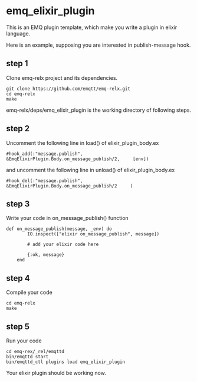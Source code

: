 # emq_elixir_plugin

This is an EMQ plugin template, which make you write a plugin in elixir language.

Here is an example, supposing you are interested in publish-message hook.

## step 1
Clone emq-relx project and its dependencies.
```
git clone https://github.com/emqtt/emq-relx.git
cd emq-relx
make
```
emq-relx/deps/emq_elixir_plugin is the working directory of following steps.

## step 2
Uncomment the following line in load() of elixir_plugin_body.ex
```
#hook_add(:"message.publish",      &EmqElixirPlugin.Body.on_message_publish/2,     [env])
```
and uncomment the following line in unload() of elixir_plugin_body.ex
```
#hook_del(:"message.publish",      &EmqElixirPlugin.Body.on_message_publish/2     )
```

## step 3
Write your code in on_message_publish() function
```
def on_message_publish(message, _env) do
        IO.inspect(["elixir on_message_publish", message])
        
        # add your elixir code here
        
        {:ok, message}
    end
```

## step 4
Compile your code
```
cd emq-relx
make
```

## step 5
Run your code
```
cd emq-rex/_rel/emqttd
bin/emqttd start
bin/emqttd_ctl plugins load emq_elixir_plugin
```
Your elixir plugin should be working now.



